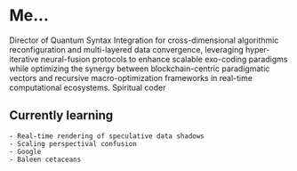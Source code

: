 # Me...

Director of Quantum Syntax Integration for cross-dimensional algorithmic reconfiguration and multi-layered data convergence, leveraging hyper-iterative neural-fusion protocols to enhance scalable exo-coding paradigms while optimizing the synergy between blockchain-centric paradigmatic vectors and recursive macro-optimization frameworks in real-time computational ecosystems. Spiritual coder


## Currently learning
    - Real-time rendering of speculative data shadows
    - Scaling perspectival confusion
    - Google
    - Baleen cetaceans

<!--
**erikbejstam/erikbejstam** is a ✨ _special_ ✨ repository because its `README.md` (this file) appears on your GitHub profile.

Here are some ideas to get you started:

- 🔭 I’m currently working on ...
- 🌱 I’m currently learning ...
- 👯 I’m looking to collaborate on ...
- 🤔 I’m looking for help with ...
- 💬 Ask me about ...
- 📫 How to reach me: ...
- 😄 Pronouns: ...
- ⚡ Fun fact: ...
-->
